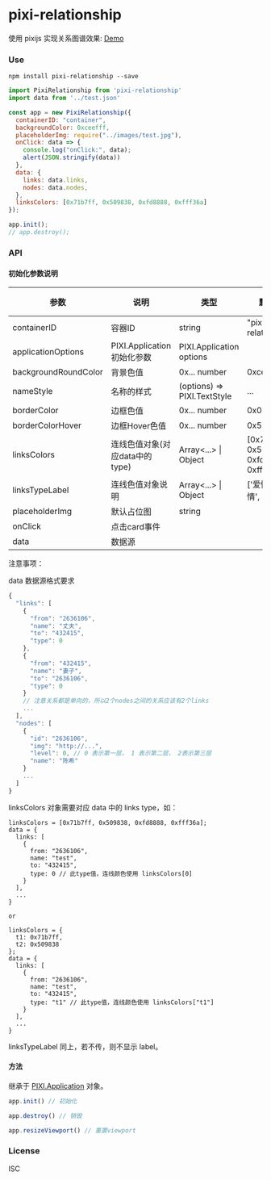 # pixi-relationship

使用 pixijs 实现关系图谱效果: [Demo](https://364734461.github.io/pixi-relationship/)

### Use

```shell
npm install pixi-relationship --save
```

```js
import PixiRelationship from 'pixi-relationship'
import data from '../test.json'

const app = new PixiRelationship({
  containerID: "container",
  backgroundColor: 0xceefff,
  placeholderImg: require("../images/test.jpg"),
  onClick: data => {
    console.log("onClick:", data);
    alert(JSON.stringify(data))
  },
  data: {
    links: data.links,
    nodes: data.nodes,
  },
  linksColors: [0x71b7ff, 0x509838, 0xfd8888, 0xfff36a]
});

app.init();
// app.destroy();
```

### API
#### 初始化参数说明

| 参数 | 说明 | 类型 | 默认值 | 版本 |
| --- | --- | --- | --- | --- |
| containerID | 容器ID | string | "pixi-relationship" | |
| applicationOptions | PIXI.Application初始化参数 | PIXI.Application options | | |
| backgroundRoundColor | 背景色值 | 0x... number | 0xceefff | | |
| nameStyle | 名称的样式 | (options) => PIXI.TextStyle | ... | |
| borderColor | 边框色值 | 0x...  number | 0x000000 |
| borderColorHover | 边框Hover色值 | 0x...  number | 0x598dff | |
| linksColors | 连线色值对象(对应data中的type) | Array<...> \| Object | [0x71b7ff, 0x509838, 0xfd8888, 0xfff36a] |
| linksTypeLabel | 连线色值对象说明 | Array<...> \| Object | ['爱情', '亲情', '友情'] | |
| placeholderImg | 默认占位图 | string | |
| onClick | 点击card事件 | | | |
| data | 数据源 | | | |

注意事项：

data 数据源格式要求
``` js
{
  "links": [
    {
      "from": "2636106",
      "name": "丈夫",
      "to": "432415",
      "type": 0
    },
    {
      "from": "432415",
      "name": "妻子",
      "to": "2636106",
      "type": 0
    }
    // 注意关系都是单向的，所以2个nodes之间的关系应该有2个links
    ...
  ],
  "nodes": [
    {
      "id": "2636106",
      "img": "http://...",
      "level": 0, // 0 表示第一层， 1 表示第二层， 2表示第三层
      "name": "陈希"
    }
    ...
  ]
}
```


linksColors 对象需要对应 data 中的 links type，如：
``` 
linksColors = [0x71b7ff, 0x509838, 0xfd8888, 0xfff36a];
data = {
  links: [
    {
      from: "2636106",
      name: "test",
      to: "432415",
      type: 0 // 此type值，连线颜色使用 linksColors[0] 
    }
  ],
  ...
}

or 

linksColors = {
  t1: 0x71b7ff, 
  t2: 0x509838
};
data = {
  links: [
    {
      from: "2636106",
      name: "test",
      to: "432415",
      type: "t1" // 此type值，连线颜色使用 linksColors["t1"] 
    }
  ],
  ...
}
```

linksTypeLabel 同上，若不传，则不显示 label。

#### 方法

继承于 [PIXI.Application](https://364734461.github.io/pixi-relationship/) 对象。

```js
app.init() // 初始化

app.destroy() // 销毁

app.resizeViewport() // 重置viewport
```

### License

ISC
